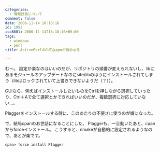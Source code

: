 ```yaml
---
categories:
  - 情報技術について
comment: false
date: 2006-11-14 16:18:16
id: 1053
iso8601: 2006-11-14T16:18:16+09:00
tags:
  - windows
  - perl
title: ActivePerlのGUIなppmが微妙な件

---
```


む～。
設定が楽なのはいいのだが、リポジトリの順番が変えられないし、libにあるモジュールのアップデートなのにsite/libのほうにインストールされてしまう（libはロックされていて上書きできないようだ（？））。

GUIなら、例えばインストールしたいものをCtrlを押しながら選択していったり、Ctrl＋Aで全て選択とかできればいいのだが、複数選択に対応していない…。

Plaggerをインストールする時に、このあたりの不便さに使うのが嫌になった。

で、結局cpanのお世話になることにした。
Plaggerも、一旦動いたあと、cpanからforceインストール。
こうすると、nmakeが自動的に設定されるようなので、あとが楽です。

```default
cpan> force install Plagger
```
